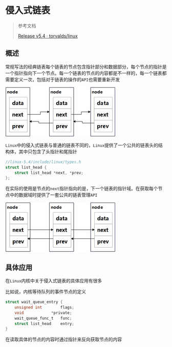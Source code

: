 # 侵入式链表

> 参考文档
>
> [Release v5.4 · torvalds/linux](https://github.com/torvalds/linux/releases/tag/v5.4)



## 概述

常规写法的经典链表每个链表的节点包含指针部分和数据部分，每个节点的指针是一个指针指向下一个节点。每一个链表的节点的内容都是不一样的，每一个链表都需要定义一次，包括对于链表的操作的`API`也需要重新开发

![普通链表](./img/普通链表.jpg)

`Linux`中的侵入式链表与普通的链表不同的，`Linux`提供了一个公共的链表头的结构体，其中只包含了头指针和尾指针

```c
//linux-5.4/include/linux/types.h
struct list_head {
	struct list_head *next, *prev;
};
```

在实际的使用是节点的`next`指针指向的是，下一个链表的指针域。在获取每个节点中的数据域时提供了一套公共的链表管理`API`

![侵入式链表](./img/侵入式链表.jpg)



## 具体应用

在`Linux`内核中关于侵入式链表的具体应用有很多

比如说，内核等待队列的事件节点的定义

```c
struct wait_queue_entry {
	unsigned int		flags;
	void			*private;
	wait_queue_func_t	func;
	struct list_head	entry;
}
```

在读取具体的节点的内容时通过指针来反向获取节点的内容